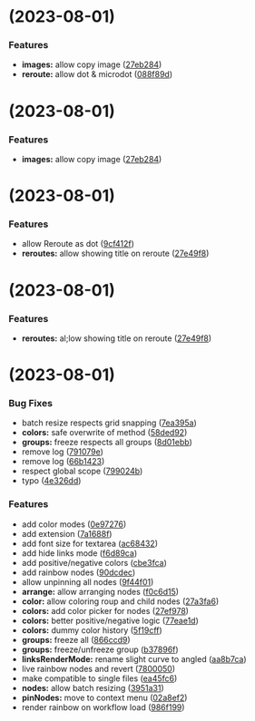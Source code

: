 # [](https://github.com/failfa-st/failfast-comfyui-extensions/compare/v1.3.0...v) (2023-08-01)


### Features

* **images:** allow copy image ([27eb284](https://github.com/failfa-st/failfast-comfyui-extensions/commit/27eb284229235e301496326d22cd3c48e16f6f23))
* **reroute:** allow dot & microdot ([088f89d](https://github.com/failfa-st/failfast-comfyui-extensions/commit/088f89d41406b081d37e29c5601dc529997c6c33))



# [](https://github.com/failfa-st/failfast-comfyui-extensions/compare/v1.3.0...v) (2023-08-01)


### Features

* **images:** allow copy image ([27eb284](https://github.com/failfa-st/failfast-comfyui-extensions/commit/27eb284229235e301496326d22cd3c48e16f6f23))



# [](https://github.com/failfa-st/failfast-comfyui-extensions/compare/v1.0.0...v) (2023-08-01)


### Features

* allow Reroute as dot ([9cf412f](https://github.com/failfa-st/failfast-comfyui-extensions/commit/9cf412f4d7c05eaf4f958b8e0752cb75d764425a))
* **reroutes:** allow showing title on reroute ([27e49f8](https://github.com/failfa-st/failfast-comfyui-extensions/commit/27e49f83d5c37a529638862132a40cd837a41127))



# [](https://github.com/failfa-st/failfast-comfyui-extensions/compare/v1.0.0...v) (2023-08-01)


### Features

* **reroutes:** al;low showing title on reroute ([27e49f8](https://github.com/failfa-st/failfast-comfyui-extensions/commit/27e49f83d5c37a529638862132a40cd837a41127))



#  (2023-08-01)


### Bug Fixes

* batch resize respects grid snapping ([7ea395a](https://github.com/failfa-st/failfast-comfyui-extensions/commit/7ea395ab5606e3b490f25d1120eed852d8216695))
* **colors:** safe overwrite of method ([58ded92](https://github.com/failfa-st/failfast-comfyui-extensions/commit/58ded928fe8152ed8f64de1e642d9c1c73c6411c))
* **groups:** freeze respects all groups ([8d01ebb](https://github.com/failfa-st/failfast-comfyui-extensions/commit/8d01ebb8e7093af745d4c4f1e740c7ee85c5724e))
* remove log ([791079e](https://github.com/failfa-st/failfast-comfyui-extensions/commit/791079e50295475577c11c6b851deb5b6c913838))
* remove log ([66b1423](https://github.com/failfa-st/failfast-comfyui-extensions/commit/66b1423b7408c84e5ffb8fa0de0eaa77bc64713e))
* respect global scope ([799024b](https://github.com/failfa-st/failfast-comfyui-extensions/commit/799024b68256e3945cfbdf0cd9e2ada52b43daa5))
* typo ([4e326dd](https://github.com/failfa-st/failfast-comfyui-extensions/commit/4e326dd26ab672f5e169f358a0e0a61bceb10f5a))


### Features

* add color modes ([0e97276](https://github.com/failfa-st/failfast-comfyui-extensions/commit/0e97276029b5c0eb0749853a0991a8981df12c80))
* add extension ([7a1688f](https://github.com/failfa-st/failfast-comfyui-extensions/commit/7a1688f0285816ec0cc3edb2de4ac1dbd073f2f5))
* add font size for textarea ([ac68432](https://github.com/failfa-st/failfast-comfyui-extensions/commit/ac68432bbd31cadf2c31b1b690fe96c7bb94fad5))
* add hide links mode ([f6d89ca](https://github.com/failfa-st/failfast-comfyui-extensions/commit/f6d89ca092034c2f9de060771ed43ce4b4dff76c))
* add positive/negative colors ([cbe3fca](https://github.com/failfa-st/failfast-comfyui-extensions/commit/cbe3fca2a37651c07a633cc1804d264ef2cf61a6))
* add rainbow nodes ([90dcdec](https://github.com/failfa-st/failfast-comfyui-extensions/commit/90dcdecd8761f32c6f3c8fb80e91e4e97887fb7a))
* allow unpinning all nodes ([9f44f01](https://github.com/failfa-st/failfast-comfyui-extensions/commit/9f44f0127bb879dd8f24c01c5d3a61b86eac8458))
* **arrange:** allow arranging nodes ([f0c6d15](https://github.com/failfa-st/failfast-comfyui-extensions/commit/f0c6d1513e31134bea3e38efc4c8fc525b48698d))
* **color:** allow coloring roup and child nodes ([27a3fa6](https://github.com/failfa-st/failfast-comfyui-extensions/commit/27a3fa6b9de548246e65716b14cabc652fd311c6))
* **colors:** add color picker for nodes ([27ef978](https://github.com/failfa-st/failfast-comfyui-extensions/commit/27ef9785674b6df7b768eada68503820bd0dc68f))
* **colors:** better positive/negative logic ([77eae1d](https://github.com/failfa-st/failfast-comfyui-extensions/commit/77eae1da48ea8da70fafb978ffdfec9f77d27e0a))
* **colors:** dummy color history ([5f19cff](https://github.com/failfa-st/failfast-comfyui-extensions/commit/5f19cffb6f80702041ba57ef311e2846c221cf89))
* **groups:** freeze all ([866ccd9](https://github.com/failfa-st/failfast-comfyui-extensions/commit/866ccd9390b971f819a2d3d7facb47096e5af2d4))
* **groups:** freeze/unfreeze group ([b37896f](https://github.com/failfa-st/failfast-comfyui-extensions/commit/b37896f30c6d2a89becd8b6c457076f10f530999))
* **linksRenderMode:** rename slight curve to angled ([aa8b7ca](https://github.com/failfa-st/failfast-comfyui-extensions/commit/aa8b7ca4d20d1595c1f5c0e9e02458c59508204b))
* live rainbow nodes and revert ([7800050](https://github.com/failfa-st/failfast-comfyui-extensions/commit/7800050adc7fb1b3965c6b1949a8bac796a69d4f))
* make compatible to single files ([ea45fc6](https://github.com/failfa-st/failfast-comfyui-extensions/commit/ea45fc6554162f727ee51ee22206a3d3b064ddee))
* **nodes:** allow batch resizing ([3951a31](https://github.com/failfa-st/failfast-comfyui-extensions/commit/3951a318d0e4bcbdb45a1647a14fcbe203db33f0))
* **pinNodes:** move to context menu ([02a8ef2](https://github.com/failfa-st/failfast-comfyui-extensions/commit/02a8ef21b2c631b8fc456b6ae98c74b3b6ce8ef3))
* render rainbow on workflow load ([986f199](https://github.com/failfa-st/failfast-comfyui-extensions/commit/986f199c912190d830daa32668f44915ae64505e))



